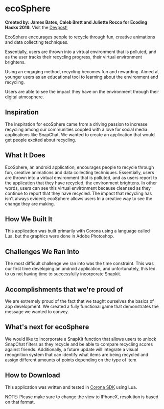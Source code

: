 # ecoSphere

**Created by: James Bates, Caleb Brett and Juliette Rocco for Ecoding Hacks 2019.**
Visit the [Devpost!](https://devpost.com/software/ecosphere)


EcoSphere encourages people to recycle through fun, creative animations and data collecting techniques. 

Essentially, users are thrown into a virtual environment that is polluted, and as the user tracks their recycling progress, their virtual environment brightens. 

Using an engaging method, recycling becomes fun and rewarding. Aimed at younger users as an educational tool to learning about the environment and recycling. 

Users are able to see the impact they have on the environment through their digital atmosphere.

## Inspiration
The inspiration for ecoSphere came from a driving passion to increase recycling among our communities coupled with a love for social media applications like SnapChat. We wanted to create an application that would get people excited about recycling.

## What It Does
EcoSphere, an android application, encourages people to recycle through fun, creative animations and data collecting techniques. Essentially, users are thrown into a virtual environment that is polluted, and as users report to the application that they have recycled, the environment brightens. In other words, users can see this virtual environment because cleansed as they continue to report that they have recycled. The impact that recycling has isn't always evident; ecoSphere allows users In a creative way to see the change they are making.

## How We Built It
This application was built primarily with Corona using a language called Lua, but the graphics were done in Adobe Photoshop.

## Challenges We Ran Into
The most difficult challenge we ran into was the time constraint. This was our first time developing an android application, and unfortunately, this led to us not having time to successfully incorporate Snapkit.

## Accomplishments that we're proud of
We are extremely proud of the fact that we taught ourselves the basics of app development. We created a fully functional game that demonstrates the message we wanted to convey.

## What's next for ecoSphere
We would like to incorporate a SnapKit function that allows users to unlock SnapChat filters as they recycle and be able to compare recycling scores against friends. Additionally, a future update will integrate a visual recognition system that can identify what items are being recycled and assign different amounts of points depending on the type of item.

## How to Download

This application was written and tested in [Corona SDK](https://coronalabs.com/) using Lua. 

NOTE: Please make sure to change the view to IPhoneX, resolution is based on that format.
